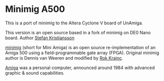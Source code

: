 # Minimig A500

This is a port of minimig to the Altera Cyclone V board of UnAmiga.

This version is an open source based in a fork of minimig on DE0 Nano board. Author [Stefan Kristiansson](https://github.com/skristiansson/minimig-de1)

[minimig](http://en.wikipedia.org/wiki/Minimig) (short for Mini Amiga) is an open source re-implementation of an 
Amiga 500 using a field-programmable gate array (FPGA). Original minimig 
author is Dennis van Weeren and modified by [Rok Krajnc](https://github.com/rkrajnc/minimig-de1). 

[Amiga](http://en.wikipedia.org/wiki/Amiga_500) was a personal computer, announced around 
1984 with advanced graphic & sound capabilities.
